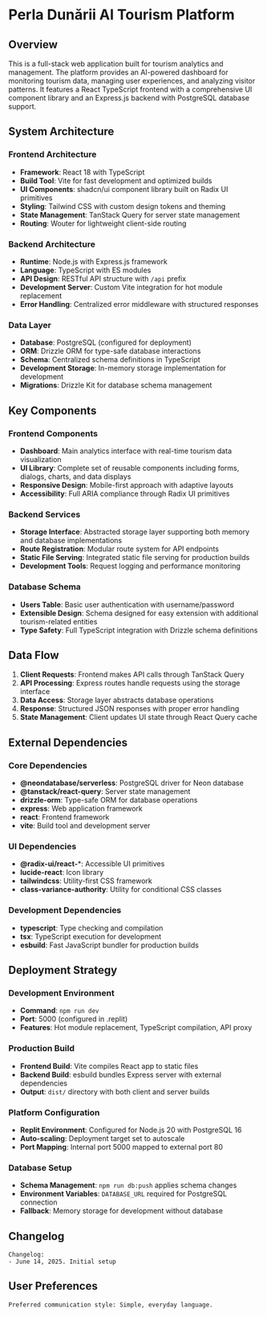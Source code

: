 # Perla Dunării AI Tourism Platform

## Overview

This is a full-stack web application built for tourism analytics and management. The platform provides an AI-powered dashboard for monitoring tourism data, managing user experiences, and analyzing visitor patterns. It features a React TypeScript frontend with a comprehensive UI component library and an Express.js backend with PostgreSQL database support.

## System Architecture

### Frontend Architecture
- **Framework**: React 18 with TypeScript
- **Build Tool**: Vite for fast development and optimized builds
- **UI Components**: shadcn/ui component library built on Radix UI primitives
- **Styling**: Tailwind CSS with custom design tokens and theming
- **State Management**: TanStack Query for server state management
- **Routing**: Wouter for lightweight client-side routing

### Backend Architecture
- **Runtime**: Node.js with Express.js framework
- **Language**: TypeScript with ES modules
- **API Design**: RESTful API structure with `/api` prefix
- **Development Server**: Custom Vite integration for hot module replacement
- **Error Handling**: Centralized error middleware with structured responses

### Data Layer
- **Database**: PostgreSQL (configured for deployment)
- **ORM**: Drizzle ORM for type-safe database interactions
- **Schema**: Centralized schema definitions in TypeScript
- **Development Storage**: In-memory storage implementation for development
- **Migrations**: Drizzle Kit for database schema management

## Key Components

### Frontend Components
- **Dashboard**: Main analytics interface with real-time tourism data visualization
- **UI Library**: Complete set of reusable components including forms, dialogs, charts, and data displays
- **Responsive Design**: Mobile-first approach with adaptive layouts
- **Accessibility**: Full ARIA compliance through Radix UI primitives

### Backend Services
- **Storage Interface**: Abstracted storage layer supporting both memory and database implementations
- **Route Registration**: Modular route system for API endpoints
- **Static File Serving**: Integrated static file serving for production builds
- **Development Tools**: Request logging and performance monitoring

### Database Schema
- **Users Table**: Basic user authentication with username/password
- **Extensible Design**: Schema designed for easy extension with additional tourism-related entities
- **Type Safety**: Full TypeScript integration with Drizzle schema definitions

## Data Flow

1. **Client Requests**: Frontend makes API calls through TanStack Query
2. **API Processing**: Express routes handle requests using the storage interface
3. **Data Access**: Storage layer abstracts database operations
4. **Response**: Structured JSON responses with proper error handling
5. **State Management**: Client updates UI state through React Query cache

## External Dependencies

### Core Dependencies
- **@neondatabase/serverless**: PostgreSQL driver for Neon database
- **@tanstack/react-query**: Server state management
- **drizzle-orm**: Type-safe ORM for database operations
- **express**: Web application framework
- **react**: Frontend framework
- **vite**: Build tool and development server

### UI Dependencies
- **@radix-ui/react-***: Accessible UI primitives
- **lucide-react**: Icon library
- **tailwindcss**: Utility-first CSS framework
- **class-variance-authority**: Utility for conditional CSS classes

### Development Dependencies
- **typescript**: Type checking and compilation
- **tsx**: TypeScript execution for development
- **esbuild**: Fast JavaScript bundler for production builds

## Deployment Strategy

### Development Environment
- **Command**: `npm run dev`
- **Port**: 5000 (configured in .replit)
- **Features**: Hot module replacement, TypeScript compilation, API proxy

### Production Build
- **Frontend Build**: Vite compiles React app to static files
- **Backend Build**: esbuild bundles Express server with external dependencies
- **Output**: `dist/` directory with both client and server builds

### Platform Configuration
- **Replit Environment**: Configured for Node.js 20 with PostgreSQL 16
- **Auto-scaling**: Deployment target set to autoscale
- **Port Mapping**: Internal port 5000 mapped to external port 80

### Database Setup
- **Schema Management**: `npm run db:push` applies schema changes
- **Environment Variables**: `DATABASE_URL` required for PostgreSQL connection
- **Fallback**: Memory storage for development without database

## Changelog

```
Changelog:
- June 14, 2025. Initial setup
```

## User Preferences

```
Preferred communication style: Simple, everyday language.
```